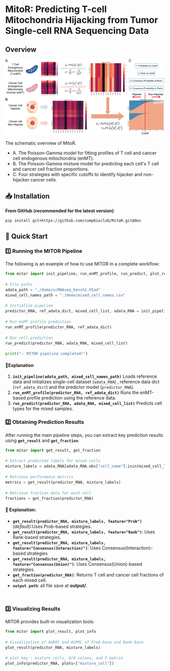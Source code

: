 # MitoR: Predicting T-cell Mitochondria Hijacking from Tumor Single-cell RNA Sequencing Data

## Overview

![Figure1](./figure/Figure1.png)

The schematic overview of MitoR.

+ A. The Poisson-Gamma model for fitting profiles of T cell and cancer cell endogenous mitochondria (enMT). 
+ B. The Poisson-Gamma mixture model for predicting each cell's T cell and cancer cell fraction proportions. 
+ C. Four strategies with specific cutoffs to identify hijacker and non-hijacker cancer cells.

## 📥 Installation

**From GitHub (recommended for the latest version)**

```
pip install git+https://github.com/compbioclub/MitoR.git@dev
```



## 🚀 Quick Start

### 1️⃣ Running the MITOR Pipeline

The following is an example of how to use MITOR in a complete workflow:

```python
from mitor import init_pipeline, run_enMT_profile, run_predict, plot_result, plot_info

# File paths
adata_path = "./demo/scRNAseq_bench2.h5ad"
mixed_cell_names_path = "./demo/mixed_cell_names.csv"

# Initialize pipeline
predictor_RNA, ref_adata_dict, mixed_cell_list, adata_RNA = init_pipeline(adata_path, mixed_cell_names_path)

# Run enMT profile prediction
run_enMT_profile(predictor_RNA, ref_adata_dict)

# Run cell prediction
run_predict(predictor_RNA, adata_RNA, mixed_cell_list)

print("✅ MITOR pipeline completed!")

```

#### 📌Explanation

1. **`init_pipeline(adata_path, mixed_cell_names_path)`**
   Loads reference data and initializes single-cell dataset (`adata_RNA`) , reference data dict (`ref_adata_dict`) and the predictor model (`predictor_RNA`).
2. **`run_enMT_profile(predictor_RNA, ref_adata_dict)`**
   Runs the enMT-based profile prediction using the reference data.
3. **`run_predict(predictor_RNA, adata_RNA, mixed_cell_list)`**
   Predicts cell types for the mixed samples.

### 2️⃣ Obtaining Prediction Results

After running the main pipeline steps, you can extract key prediction results using **`get_result`** and **`get_fraction`**:

```python
from mitor import get_result, get_fraction

# Extract predicted labels for mixed cells
mixture_labels = adata_RNA[adata_RNA.obs["cell_name"].isin(mixed_cell_list)].obs.MTtransfer.apply(lambda x: x.lower())

# Retrieve performance metrics
metrics = get_result(predictor_RNA, mixture_labels)

# Retrieve fraction data for each cell
fractions = get_fraction(predictor_RNA)

```

#### 📌 Explanation:

- **`get_result(predictor_RNA, mixture_labels, feature="Prob")`** *(default)*:Uses Prob-based strategies.
- **`get_result(predictor_RNA, mixture_labels, feature="Rank")`**: Uses Rank-based strategies.
- **`get_result(predictor_RNA, mixture_labels, feature="Consensus(Interaction)")`**: Uses Consensus(Interaction)-based strategies
- **`get_result(predictor_RNA, mixture_labels, feature="Consensus(Union)")`**: Uses Consensus(Union)-based strategies.
- **`get_fraction(predictor_RNA)`**: Returns T cell and cancer cell fractions of each mixed cell.
- **`output path`**: all file save at **output/**.

​	

### 3️⃣ Visualizing Results

MITOR provides built-in visualization tools:

```python
from mitor import plot_result, plot_info

# Visualization of AUROC and AUPRC of Prob-base and Rank-base
plot_result(predictor_RNA, mixture_labels)

# plot key : mixture cells, U/B values, and F matrix
plot_info(predictor_RNA, plots=["mixture_cell"])
```





